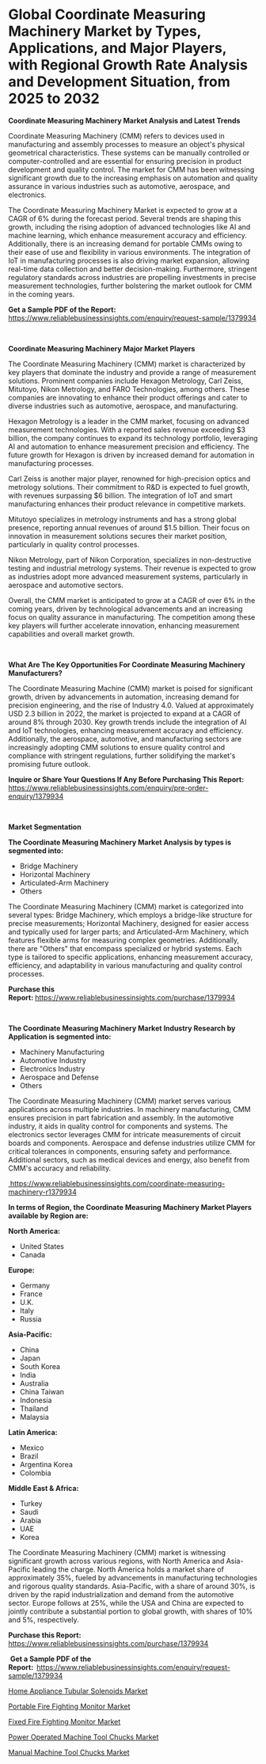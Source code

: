<p><h1>Global Coordinate Measuring Machinery Market by Types, Applications, and Major Players, with Regional Growth Rate Analysis and Development Situation, from 2025 to 2032</h1></p><p><strong>Coordinate Measuring Machinery Market Analysis and Latest Trends</strong></p>
<p><p>Coordinate Measuring Machinery (CMM) refers to devices used in manufacturing and assembly processes to measure an object's physical geometrical characteristics. These systems can be manually controlled or computer-controlled and are essential for ensuring precision in product development and quality control. The market for CMM has been witnessing significant growth due to the increasing emphasis on automation and quality assurance in various industries such as automotive, aerospace, and electronics.</p><p>The Coordinate Measuring Machinery Market is expected to grow at a CAGR of 6% during the forecast period. Several trends are shaping this growth, including the rising adoption of advanced technologies like AI and machine learning, which enhance measurement accuracy and efficiency. Additionally, there is an increasing demand for portable CMMs owing to their ease of use and flexibility in various environments. The integration of IoT in manufacturing processes is also driving market expansion, allowing real-time data collection and better decision-making. Furthermore, stringent regulatory standards across industries are propelling investments in precise measurement technologies, further bolstering the market outlook for CMM in the coming years.</p></p>
<p><strong>Get a Sample PDF of the Report:&nbsp;</strong> <a href="https://www.reliablebusinessinsights.com/enquiry/request-sample/1379934?utm_campaign=1873&utm_medium=2&utm_source=Github&utm_content=ia&utm_term=24022025&utm_id=coordinate-measuring-machinery">https://www.reliablebusinessinsights.com/enquiry/request-sample/1379934</a></p>
<p>&nbsp;</p>
<p><strong>Coordinate Measuring Machinery Major Market Players</strong></p>
<p><p>The Coordinate Measuring Machinery (CMM) market is characterized by key players that dominate the industry and provide a range of measurement solutions. Prominent companies include Hexagon Metrology, Carl Zeiss, Mitutoyo, Nikon Metrology, and FARO Technologies, among others. These companies are innovating to enhance their product offerings and cater to diverse industries such as automotive, aerospace, and manufacturing.</p><p>Hexagon Metrology is a leader in the CMM market, focusing on advanced measurement technologies. With a reported sales revenue exceeding $3 billion, the company continues to expand its technology portfolio, leveraging AI and automation to enhance measurement precision and efficiency. The future growth for Hexagon is driven by increased demand for automation in manufacturing processes.</p><p>Carl Zeiss is another major player, renowned for high-precision optics and metrology solutions. Their commitment to R&D is expected to fuel growth, with revenues surpassing $6 billion. The integration of IoT and smart manufacturing enhances their product relevance in competitive markets.</p><p>Mitutoyo specializes in metrology instruments and has a strong global presence, reporting annual revenues of around $1.5 billion. Their focus on innovation in measurement solutions secures their market position, particularly in quality control processes.</p><p>Nikon Metrology, part of Nikon Corporation, specializes in non-destructive testing and industrial metrology systems. Their revenue is expected to grow as industries adopt more advanced measurement systems, particularly in aerospace and automotive sectors.</p><p>Overall, the CMM market is anticipated to grow at a CAGR of over 6% in the coming years, driven by technological advancements and an increasing focus on quality assurance in manufacturing. The competition among these key players will further accelerate innovation, enhancing measurement capabilities and overall market growth.</p></p>
<p>&nbsp;</p>
<p><strong>What Are The Key Opportunities For Coordinate Measuring Machinery Manufacturers?</strong></p>
<p><p>The Coordinate Measuring Machine (CMM) market is poised for significant growth, driven by advancements in automation, increasing demand for precision engineering, and the rise of Industry 4.0. Valued at approximately USD 2.3 billion in 2022, the market is projected to expand at a CAGR of around 8% through 2030. Key growth trends include the integration of AI and IoT technologies, enhancing measurement accuracy and efficiency. Additionally, the aerospace, automotive, and manufacturing sectors are increasingly adopting CMM solutions to ensure quality control and compliance with stringent regulations, further solidifying the market's promising future outlook.</p></p>
<p><strong>Inquire or Share Your Questions If Any Before Purchasing This Report:</strong> <a href="https://www.reliablebusinessinsights.com/enquiry/pre-order-enquiry/1379934?utm_campaign=1873&utm_medium=2&utm_source=Github&utm_content=ia&utm_term=24022025&utm_id=coordinate-measuring-machinery">https://www.reliablebusinessinsights.com/enquiry/pre-order-enquiry/1379934</a></p>
<p>&nbsp;</p>
<p><strong>Market Segmentation</strong></p>
<p><strong>The Coordinate Measuring Machinery Market Analysis by types is segmented into:</strong></p>
<p><ul><li>Bridge Machinery</li><li>Horizontal Machinery</li><li>Articulated-Arm Machinery</li><li>Others</li></ul></p>
<p><p>The Coordinate Measuring Machinery (CMM) market is categorized into several types: Bridge Machinery, which employs a bridge-like structure for precise measurements; Horizontal Machinery, designed for easier access and typically used for larger parts; and Articulated-Arm Machinery, which features flexible arms for measuring complex geometries. Additionally, there are "Others" that encompass specialized or hybrid systems. Each type is tailored to specific applications, enhancing measurement accuracy, efficiency, and adaptability in various manufacturing and quality control processes.</p></p>
<p><strong>Purchase this Report:&nbsp;</strong><a href="https://www.reliablebusinessinsights.com/purchase/1379934?utm_campaign=1873&utm_medium=2&utm_source=Github&utm_content=ia&utm_term=24022025&utm_id=coordinate-measuring-machinery">https://www.reliablebusinessinsights.com/purchase/1379934</a></p>
<p>&nbsp;</p>
<p><strong>The Coordinate Measuring Machinery Market Industry Research by Application is segmented into:</strong></p>
<p><ul><li>Machinery Manufacturing</li><li>Automotive Industry</li><li>Electronics Industry</li><li>Aerospace and Defense</li><li>Others</li></ul></p>
<p><p>The Coordinate Measuring Machinery (CMM) market serves various applications across multiple industries. In machinery manufacturing, CMM ensures precision in part fabrication and assembly. In the automotive industry, it aids in quality control for components and systems. The electronics sector leverages CMM for intricate measurements of circuit boards and components. Aerospace and defense industries utilize CMM for critical tolerances in components, ensuring safety and performance. Additional sectors, such as medical devices and energy, also benefit from CMM's accuracy and reliability.</p></p>
<p><a href="https://www.reliablebusinessinsights.com/coordinate-measuring-machinery-r1379934?utm_campaign=1873&utm_medium=2&utm_source=Github&utm_content=ia&utm_term=24022025&utm_id=coordinate-measuring-machinery">&nbsp;https://www.reliablebusinessinsights.com/coordinate-measuring-machinery-r1379934</a></p>
<p><strong>In terms of Region, the Coordinate Measuring Machinery Market Players available by Region are:</strong></p>
<p>
    <p> <strong> North America: </strong>
        <ul>
            <li>United States</li>
            <li>Canada</li>
        </ul>
        </p> 
    <p> <strong> Europe: </strong>
        <ul>
            <li>Germany</li>
            <li>France</li>
            <li>U.K.</li>
            <li>Italy</li>
            <li>Russia</li>
        </ul>
        </p> 
    <p> <strong> Asia-Pacific: </strong>
        <ul>
            <li>China</li>
            <li>Japan</li>
            <li>South Korea</li>
            <li>India</li>
            <li>Australia</li>
            <li>China Taiwan</li>
            <li>Indonesia</li>
            <li>Thailand</li>
            <li>Malaysia</li>
        </ul>
        </p> 
    <p> <strong> Latin America: </strong>
        <ul>
            <li>Mexico</li>
            <li>Brazil</li>
            <li>Argentina Korea</li>
            <li>Colombia</li>
        </ul>
        </p> 
    <p> <strong> Middle East & Africa: </strong>
        <ul>
            <li>Turkey</li>
            <li>Saudi</li>
            <li>Arabia</li>
            <li>UAE</li>
            <li>Korea</li>
        </ul>
    </p>
    </p>
<p><p>The Coordinate Measuring Machinery (CMM) market is witnessing significant growth across various regions, with North America and Asia-Pacific leading the charge. North America holds a market share of approximately 35%, fueled by advancements in manufacturing technologies and rigorous quality standards. Asia-Pacific, with a share of around 30%, is driven by the rapid industrialization and demand from the automotive sector. Europe follows at 25%, while the USA and China are expected to jointly contribute a substantial portion to global growth, with shares of 10% and 5%, respectively.</p></p>
<p><strong>Purchase this Report: </strong><a href="https://www.reliablebusinessinsights.com/purchase/1379934?utm_campaign=1873&utm_medium=2&utm_source=Github&utm_content=ia&utm_term=24022025&utm_id=coordinate-measuring-machinery">https://www.reliablebusinessinsights.com/purchase/1379934</a></p>
<p>&nbsp;<strong>Get a Sample PDF of the Report:&nbsp;&nbsp;</strong><a href="https://www.reliablebusinessinsights.com/enquiry/request-sample/1379934?utm_campaign=1873&utm_medium=2&utm_source=Github&utm_content=ia&utm_term=24022025&utm_id=coordinate-measuring-machinery">https://www.reliablebusinessinsights.com/enquiry/request-sample/1379934</a></p>
<p><strong></strong></p>
<p><p><a href="https://github.com/oshrykauraj7/Market-Research-Report-List-1/blob/main/home-appliance-tubular-solenoids-market.md?utm_campaign=1873&utm_medium=2&utm_source=Github&utm_content=ia&utm_term=24022025&utm_id=coordinate-measuring-machinery">Home Appliance Tubular Solenoids Market</a></p><p><a href="https://github.com/wynonachirei9/Market-Research-Report-List-1/blob/main/portable-fire-fighting-monitor-market.md?utm_campaign=1873&utm_medium=2&utm_source=Github&utm_content=ia&utm_term=24022025&utm_id=coordinate-measuring-machinery">Portable Fire Fighting Monitor Market</a></p><p><a href="https://github.com/merkinedry7b/Market-Research-Report-List-1/blob/main/fixed-fire-fighting-monitor-market.md?utm_campaign=1873&utm_medium=2&utm_source=Github&utm_content=ia&utm_term=24022025&utm_id=coordinate-measuring-machinery">Fixed Fire Fighting Monitor Market</a></p><p><a href="https://github.com/sanghpavao1n/Market-Research-Report-List-1/blob/main/power-operated-machine-tool-chucks-market.md?utm_campaign=1873&utm_medium=2&utm_source=Github&utm_content=ia&utm_term=24022025&utm_id=coordinate-measuring-machinery">Power Operated Machine Tool Chucks Market</a></p><p><a href="https://github.com/forgazerbyjt/Market-Research-Report-List-1/blob/main/manual-machine-tool-chucks-market.md?utm_campaign=1873&utm_medium=2&utm_source=Github&utm_content=ia&utm_term=24022025&utm_id=coordinate-measuring-machinery">Manual Machine Tool Chucks Market</a></p></p>